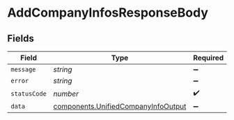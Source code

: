 # AddCompanyInfosResponseBody


## Fields

| Field                                                                                      | Type                                                                                       | Required                                                                                   | Description                                                                                |
| ------------------------------------------------------------------------------------------ | ------------------------------------------------------------------------------------------ | ------------------------------------------------------------------------------------------ | ------------------------------------------------------------------------------------------ |
| `message`                                                                                  | *string*                                                                                   | :heavy_minus_sign:                                                                         | N/A                                                                                        |
| `error`                                                                                    | *string*                                                                                   | :heavy_minus_sign:                                                                         | N/A                                                                                        |
| `statusCode`                                                                               | *number*                                                                                   | :heavy_check_mark:                                                                         | N/A                                                                                        |
| `data`                                                                                     | [components.UnifiedCompanyInfoOutput](../../models/components/unifiedcompanyinfooutput.md) | :heavy_minus_sign:                                                                         | N/A                                                                                        |